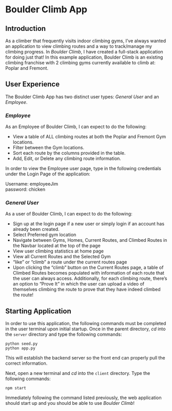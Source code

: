 # Boulder Climb App
## Introduction
As a climber that frequently visits indoor climbing gyms, I’ve always wanted an application to view climbing routes and a way to track/manage my climbing progress. In _Boulder Climb_, I have created a full-stack application for doing just that! In this example application, Boulder Climb is an existing climbing franchise with 2 climbing gyms currently available to climb at: Poplar and Fremont. 

## User Experience
The Boulder Climb App has two distinct user types: _General User_ and an _Employee_. 

### _Employee_
As an Employee of Boulder Climb, I can expect to do the following:
-	View a table of ALL climbing routes at both the Poplar and Fremont Gym locations.
-	Filter between the Gym locations.
-	Sort each route by the columns provided in the table.
-	Add, Edit, or Delete any climbing route information.

In order to view the Employee user page, type in the following credentials under the Login Page of the application:

Username: employeeJim  
password: chicken  

### _General User_
As a user of Boulder Climb, I can expect to do the following:
- Sign up at the login page if a new user or simply login if an account has already been created.
- Select Preferred gym location
- Navigate between Gyms, Homes, Current Routes, and Climbed Routes in the Navbar located at the top of the page
- View user climbing statistics at home page
- View all Current Routes and the Selected Gym
- “like” or “climb” a route under the current routes page
- Upon clicking the “climb” button on the Current Routes page, a table of Climbed Routes becomes populated with information of each route that the user can always access. Additionally, for each climbing route, there’s an option to “Prove It” in which the user can upload a video of themselves climbing the route to prove that they have indeed climbed the route!

## Starting Application
In order to use this application, the following commands must be completed in the user terminal upon initial startup. Once in the parent directory, *cd* into the `server` directory and type the following commands:

```
python seed.py
python app.py
```

This will establish the backend server so the front end can properly pull the correct information.

Next, open a new terminal and *cd* into the `client` directory. Type the following commands:
```
npm start
```

Immediately following the command listed previously, the web application should start up and you should be able to use *Boulder Climb*!
